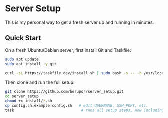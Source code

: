 # Server Setup

This is my personal way to get a fresh server up and running in minutes.

## Quick Start

On a fresh Ubuntu/Debian server, first install Git and Taskfile:

```bash
sudo apt update
sudo apt install -y git

curl -sL https://taskfile.dev/install.sh | sudo bash -s -- -b /usr/local/bin
````

Then clone and run the full setup:

```bash
git clone https://github.com/berupor/server_setup.git
cd server_setup
chmod +x install/*.sh
cp config.sh.example config.sh   # edit USERNAME, SSH_PORT, etc.
task                              # runs all setup steps, now including kitty terminfo
```

